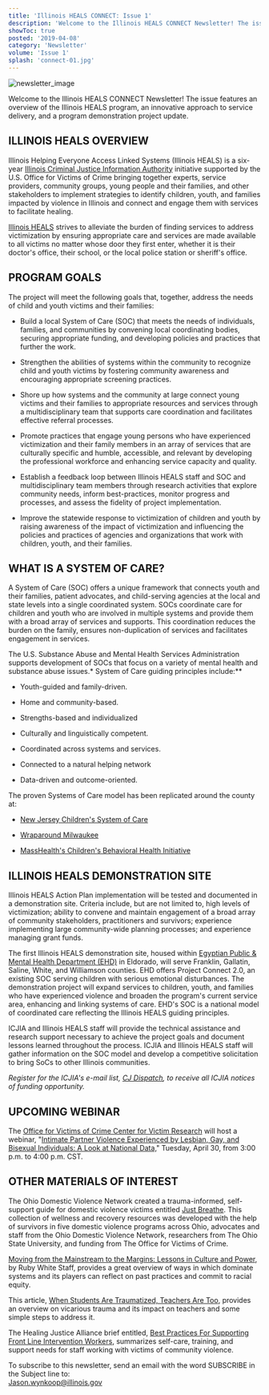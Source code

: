 ```yaml
---
title: 'Illinois HEALS CONNECT: Issue 1'
description: 'Welcome to the Illinois HEALS CONNECT Newsletter! The issue features an overview of the Illinois HEALS program, an innovative approach to service delivery, and a program demonstration project update.'
showToc: true
posted: '2019-04-08'
category: 'Newsletter'
volume: 'Issue 1'
splash: 'connect-01.jpg'
---
```


![newsletter_image](/connect-01.jpg)

Welcome to the Illinois HEALS CONNECT Newsletter! The issue features an overview of the Illinois HEALS program, an innovative approach to service delivery, and a program demonstration project update.

## ILLINOIS HEALS OVERVIEW

Illinois Helping Everyone Access Linked Systems (Illinois HEALS) is a six-year [Illinois Criminal Justice Information Authority](https://icjia.illinois.gov) initiative supported by the U.S. Office for Victims of Crime bringing together experts, service providers, community groups, young people and their families, and other stakeholders to implement strategies to identify children, youth, and families impacted by violence in Illinois and connect and engage them with services to facilitate healing.

[Illinois HEALS](/) strives to alleviate the burden of finding services to address victimization by ensuring appropriate care and services are made available to all victims no matter whose door they first enter, whether it is their doctor's office, their school, or the local police station or sheriff's office.

## PROGRAM GOALS

The project will meet the following goals that, together, address the needs of child and youth victims and their families:

- Build a local System of Care (SOC) that meets the needs of individuals, families, and communities by convening local coordinating bodies, securing appropriate funding, and developing policies and practices that further the work.

- Strengthen the abilities of systems within the community to recognize child and youth victims by fostering community awareness and encouraging appropriate screening practices.

- Shore up how systems and the community at large connect young victims and their families to appropriate resources and services through a multidisciplinary team that supports care coordination and facilitates effective referral processes.

- Promote practices that engage young persons who have experienced victimization and their family members in an array of services that are culturally specific and humble, accessible, and relevant by developing the professional workforce and enhancing service capacity and quality.

- Establish a feedback loop between Illinois HEALS staff and SOC and multidisciplinary team members through research activities that explore community needs, inform best-practices, monitor progress and processes, and assess the fidelity of project implementation.

- Improve the statewide response to victimization of children and youth by raising awareness of the impact of victimization and influencing the policies and practices of agencies and organizations that work with children, youth, and their families.

## WHAT IS A SYSTEM OF CARE?

A System of Care (SOC) offers a unique framework that connects youth and their families, patient advocates, and child-serving agencies at the local and state levels into a single coordinated system. SOCs coordinate care for children and youth who are involved in multiple systems and provide them with a broad array of services and supports. This coordination reduces the burden on the family, ensures non-duplication of services and facilitates engagement in services.

The U.S. Substance Abuse and Mental Health Services Administration supports development of SOCs that focus on a variety of mental health and substance abuse issues.\* System of Care guiding principles include:\*\*

- Youth-guided and family-driven.

- Home and community-based.

- Strengths-based and individualized

- Culturally and linguistically competent.

- Coordinated across systems and services.

- Connected to a natural helping network

- Data-driven and outcome-oriented.

The proven Systems of Care model has been replicated around the county at:

- [New Jersey Children's System of Care](http://www.performcarenj.org/index.aspx)

- [Wraparound Milwaukee](http://wraparoundmke.com/)

- [MassHealth's Children's Behavioral Health Initiative](https://www.mass.gov/service-details/learn-about-cbhi)

## ILLINOIS HEALS DEMONSTRATION SITE

Illinois HEALS Action Plan implementation will be tested and documented in a demonstration site. Criteria include, but are not limited to, high levels of victimization; ability to convene and maintain engagement of a broad array of community stakeholders, practitioners and survivors; experience implementing large community-wide planning processes; and experience managing grant funds.

The first Illinois HEALS demonstration site, housed within [Egyptian Public & Mental Health Department (EHD)](https://egyptian.org/) in Eldorado, will serve Franklin, Gallatin, Saline, White, and Williamson counties. EHD offers Project Connect 2.0, an existing SOC serving children with serious emotional disturbances. The demonstration project will expand services to children, youth, and families who have experienced violence and broaden the program's current service area, enhancing and linking systems of care. EHD's SOC is a national model of coordinated care reflecting the Illinois HEALS guiding principles.

ICJIA and Illinois HEALS staff will provide the technical assistance and research support necessary to achieve the project goals and document lessons learned throughout the process. ICJIA and Illinois HEALS staff will gather information on the SOC model and develop a competitive solicitation to bring SoCs to other Illinois communities.

_Register for the ICJIA's e-mail list, [CJ Dispatch](https://visitor.r20.constantcontact.com/manage/optin?v=001MqUcqqvjwLCJXlLMSWbTe3zHHmEQgFeBuHvBcJWTbwgrxFbDSGx4HSUPpI6DJWMUPgbljtLxffqIcGFTgCnr-auak88ybvRxpoJlTMGPtZs%3D), to receive all ICJIA notices of funding opportunity._

## UPCOMING WEBINAR

The [Office for Victims of Crime Center for Victim Research](https://victimresearch.org/) will host a webinar, "[Intimate Partner Violence Experienced by Lesbian, Gay, and Bisexual Individuals: A Look at National Data,](https://mailchi.mp/ncvc/cvr-webinar-showcase-799873?e=39af4785c7)" Tuesday, April 30, from 3:00 p.m. to 4:00 p.m. CST.

## OTHER MATERIALS OF INTEREST

The Ohio Domestic Violence Network created a trauma-informed, self-support guide for domestic violence victims entitled [Just Breathe](https://www.odvn.org/resource-center/). This collection of wellness and recovery resources was developed with the help of survivors in five domestic violence programs across Ohio, advocates and staff from the Ohio Domestic Violence Network, researchers from The Ohio State University, and funding from The Office for Victims of Crime.

[Moving from the Mainstream to the Margins: Lessons in Culture and Power](https://www.researchgate.net/publication/327355473_Moving_from_the_Mainstream_to_the_Margins_Lessons_in_Culture_and_Power), by Ruby White Staff, provides a great overview of ways in which dominate systems and its players can reflect on past practices and commit to racial equity.

This article, [When Students Are Traumatized, Teachers Are Too](https://www.edutopia.org/article/when-students-are-traumatized-teachers-are-too), provides an overview on vicarious trauma and its impact on teachers and some simple steps to address it.

The Healing Justice Alliance brief entitled, [Best Practices For Supporting Front Line Intervention Workers](https://static1.squarespace.com/static/566b074fbfe87338d2021874/t/5c6c81599b747a015fb5e9d8/1550614981426/Brief_Three_HJA_V3.pdf), summarizes self-care, training, and support needs for staff working with victims of community violence.

To subscribe to this newsletter, send an email with the word SUBSCRIBE in the Subject line to:  
Jason.wynkoop@illinois.gov
